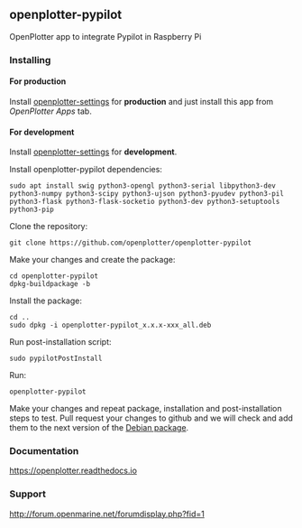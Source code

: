 ## openplotter-pypilot

OpenPlotter app to integrate Pypilot in Raspberry Pi

### Installing

#### For production

Install [openplotter-settings](https://github.com/openplotter/openplotter-settings) for **production** and just install this app from *OpenPlotter Apps* tab.

#### For development

Install [openplotter-settings](https://github.com/openplotter/openplotter-settings) for **development**.

Install openplotter-pypilot dependencies:

`sudo apt install swig python3-opengl python3-serial libpython3-dev python3-numpy python3-scipy python3-ujson python3-pyudev python3-pil python3-flask python3-flask-socketio python3-dev python3-setuptools python3-pip`

Clone the repository:

`git clone https://github.com/openplotter/openplotter-pypilot`

Make your changes and create the package:

```
cd openplotter-pypilot
dpkg-buildpackage -b
```

Install the package:

```
cd ..
sudo dpkg -i openplotter-pypilot_x.x.x-xxx_all.deb
```

Run post-installation script:

`sudo pypilotPostInstall`

Run:

`openplotter-pypilot`

Make your changes and repeat package, installation and post-installation steps to test. Pull request your changes to github and we will check and add them to the next version of the [Debian package](https://launchpad.net/~openplotter/+archive/ubuntu/openplotter).

### Documentation

https://openplotter.readthedocs.io

### Support

http://forum.openmarine.net/forumdisplay.php?fid=1
